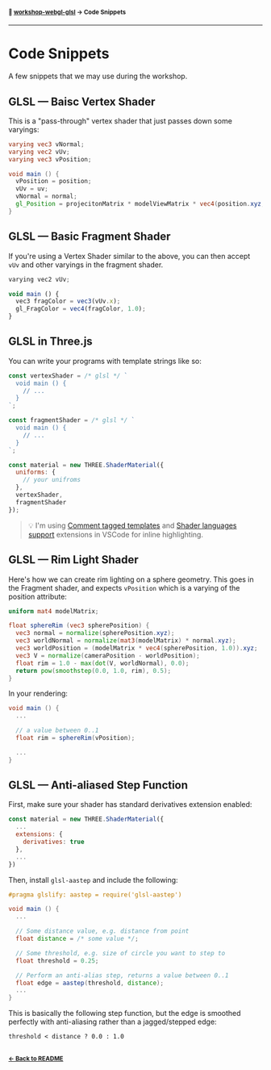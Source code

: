 #### <sup>:closed_book: [workshop-webgl-glsl](../README.md) → Code Snippets</sup>

---

# Code Snippets

A few snippets that we may use during the workshop.

## GLSL — Baisc Vertex Shader

This is a "pass-through" vertex shader that just passes down some varyings:

```glsl
varying vec3 vNormal;
varying vec2 vUv;
varying vec3 vPosition;

void main () {
  vPosition = position;
  vUv = uv;
  vNormal = normal;
  gl_Position = projecitonMatrix * modelViewMatrix * vec4(position.xyz, 1.0);
}
```

## GLSL — Basic Fragment Shader

If you're using a Vertex Shader similar to the above, you can then accept `vUv` and other varyings in the fragment shader.

```js
varying vec2 vUv;

void main () {
  vec3 fragColor = vec3(vUv.x);
  gl_FragColor = vec4(fragColor, 1.0);
}
```

## GLSL in Three.js

You can write your programs with template strings like so:

```js
const vertexShader = /* glsl */ `
  void main () {
    // ...
  }
`;

const fragmentShader = /* glsl */ `
  void main () {
    // ...
  }
`;

const material = new THREE.ShaderMaterial({
  uniforms: {
    // your unifroms
  },
  vertexShader,
  fragmentShader
});
```

> :bulb: I'm using [Comment tagged templates](https://marketplace.visualstudio.com/items?itemName=bierner.comment-tagged-templates) and [Shader languages support](https://marketplace.visualstudio.com/items?itemName=slevesque.shader) extensions in VSCode for inline highlighting.

## GLSL — Rim Light Shader

Here's how we can create rim lighting on a sphere geometry. This goes in the Fragment shader, and expects `vPosition` which is a varying of the position attribute:

```glsl
uniform mat4 modelMatrix;

float sphereRim (vec3 spherePosition) {
  vec3 normal = normalize(spherePosition.xyz);
  vec3 worldNormal = normalize(mat3(modelMatrix) * normal.xyz);
  vec3 worldPosition = (modelMatrix * vec4(spherePosition, 1.0)).xyz;
  vec3 V = normalize(cameraPosition - worldPosition);
  float rim = 1.0 - max(dot(V, worldNormal), 0.0);
  return pow(smoothstep(0.0, 1.0, rim), 0.5);
}
```

In your rendering:

```glsl
void main () {
  ...

  // a value between 0..1
  float rim = sphereRim(vPosition);

  ...
}
```

## GLSL — Anti-aliased Step Function

First, make sure your shader has standard derivatives extension enabled:

```js
const material = new THREE.ShaderMaterial({
  ...
  extensions: {
    derivatives: true
  },
  ...
})
```

Then, install `glsl-aastep` and include the following:

```glsl
#pragma glslify: aastep = require('glsl-aastep')

void main () {
  ...

  // Some distance value, e.g. distance from point
  float distance = /* some value */;

  // Some threshold, e.g. size of circle you want to step to
  float threshold = 0.25;

  // Perform an anti-alias step, returns a value between 0..1
  float edge = aastep(threshold, distance);
  ...
}
```

This is basically the following step function, but the edge is smoothed perfectly with anti-aliasing rather than a jagged/stepped edge:

```
threshold < distance ? 0.0 : 1.0
```

## 

#### <sup>[← Back to README](../README.md)